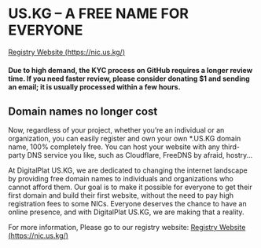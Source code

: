 # US.KG – A FREE NAME FOR EVERYONE
[Registry Website (https://nic.us.kg/)](https://nic.us.kg/)
#### Due to high demand, the KYC process on GitHub requires a longer review time. If you need faster review, please consider donating $1 and sending an email; it is usually processed within a few hours.
## Domain names no longer cost
Now, regardless of your project, whether you’re an individual or an organization, you can easily register and own your own *.US.KG domain name, 100% completely free. You can host your website with any third-party DNS service you like, such as Cloudflare, FreeDNS by afraid, hostry…

At DigitalPlat US.KG, we are dedicated to changing the internet landscape by providing free domain names to individuals and organizations who cannot afford them. Our goal is to make it possible for everyone to get their first domain and build their first website, without the need to pay high registration fees to some NICs. Everyone deserves the chance to have an online presence, and with DigitalPlat US.KG, we are making that a reality.

For more information, Please go to our registry website: [Registry Website (https://nic.us.kg/)](https://nic.us.kg/)
